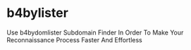 # b4bylister
Use b4bydomlister Subdomain Finder In Order To Make Your Reconnaissance Process Faster And Effortless
